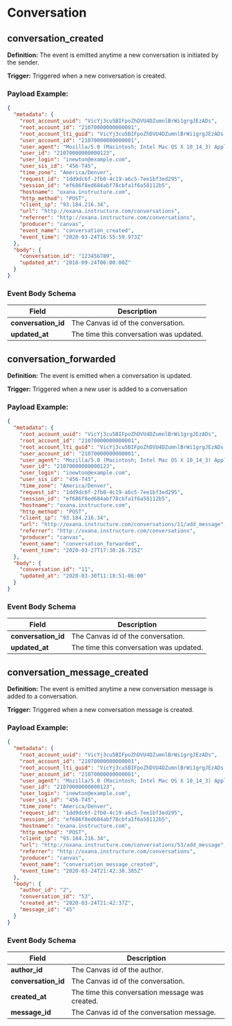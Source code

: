 Conversation
==============

<h2 id="conversation_created">conversation_created</h2>

**Definition:** The event is emitted anytime a new conversation is initiated by the sender.

**Trigger:** Triggered when a new conversation is created.




### Payload Example:

```json
{
  "metadata": {
    "root_account_uuid": "VicYj3cu5BIFpoZhDVU4DZumnlBrWi1grgJEzADs",
    "root_account_id": "21070000000000001",
    "root_account_lti_guid": "VicYj3cu5BIFpoZhDVU4DZumnlBrWi1grgJEzADs.oxana.instructure.com",
    "user_account_id": "21070000000000001",
    "user_agent": "Mozilla/5.0 (Macintosh; Intel Mac OS X 10_14_3) AppleWebKit/537.36 (KHTML, like Gecko) Chrome/73.0.3683.103 Safari/537.36",
    "user_id": "21070000000000123",
    "user_login": "inewton@example.com",
    "user_sis_id": "456-T45",
    "time_zone": "America/Denver",
    "request_id": "1dd9dc6f-2fb0-4c19-a6c5-7ee1bf3ed295",
    "session_id": "ef686f8ed684abf78cbfa1f6a58112b5",
    "hostname": "oxana.instructure.com",
    "http_method": "POST",
    "client_ip": "93.184.216.34",
    "url": "http://oxana.instructure.com/conversations",
    "referrer": "http://oxana.instructure.com/conversations",
    "producer": "canvas",
    "event_name": "conversation_created",
    "event_time": "2020-03-24T16:55:59.973Z"
  },
  "body": {
    "conversation_id": "123456789",
    "updated_at": "2018-09-24T06:00:00Z"
  }
}
```




### Event Body Schema

| Field | Description |
|-|-|
| **conversation_id** | The Canvas id of the conversation. |
| **updated_at** | The time this conversation was updated. |



<h2 id="conversation_forwarded">conversation_forwarded</h2>

**Definition:** The event is emitted when a conversation is updated.

**Trigger:** Triggered when a new user is added to a conversation




### Payload Example:

```json
{
  "metadata": {
    "root_account_uuid": "VicYj3cu5BIFpoZhDVU4DZumnlBrWi1grgJEzADs",
    "root_account_id": "21070000000000001",
    "root_account_lti_guid": "VicYj3cu5BIFpoZhDVU4DZumnlBrWi1grgJEzADs.oxana.instructure.com",
    "user_account_id": "21070000000000001",
    "user_agent": "Mozilla/5.0 (Macintosh; Intel Mac OS X 10_14_3) AppleWebKit/537.36 (KHTML, like Gecko) Chrome/73.0.3683.103 Safari/537.36",
    "user_id": "21070000000000123",
    "user_login": "inewton@example.com",
    "user_sis_id": "456-T45",
    "time_zone": "America/Denver",
    "request_id": "1dd9dc6f-2fb0-4c19-a6c5-7ee1bf3ed295",
    "session_id": "ef686f8ed684abf78cbfa1f6a58112b5",
    "hostname": "oxana.instructure.com",
    "http_method": "POST",
    "client_ip": "93.184.216.34",
    "url": "http://oxana.instructure.com/conversations/11/add_message",
    "referrer": "http://oxana.instructure.com/conversations",
    "producer": "canvas",
    "event_name": "conversation_forwarded",
    "event_time": "2020-03-27T17:30:26.715Z"
  },
  "body": {
    "conversation_id": "11",
    "updated_at": "2020-03-30T11:18:51-06:00"
  }
}
```




### Event Body Schema

| Field | Description |
|-|-|
| **conversation_id** | The Canvas id of the conversation. |
| **updated_at** | The time this conversation was updated. |



<h2 id="conversation_message_created">conversation_message_created</h2>

**Definition:** The event is emitted anytime a new conversation message is added to a conversation.

**Trigger:** Triggered when a new conversation message is created.




### Payload Example:

```json
{
  "metadata": {
    "root_account_uuid": "VicYj3cu5BIFpoZhDVU4DZumnlBrWi1grgJEzADs",
    "root_account_id": "21070000000000001",
    "root_account_lti_guid": "VicYj3cu5BIFpoZhDVU4DZumnlBrWi1grgJEzADs.oxana.instructure.com",
    "user_account_id": "21070000000000001",
    "user_agent": "Mozilla/5.0 (Macintosh; Intel Mac OS X 10_14_3) AppleWebKit/537.36 (KHTML, like Gecko) Chrome/73.0.3683.103 Safari/537.36",
    "user_id": "21070000000000123",
    "user_login": "inewton@example.com",
    "user_sis_id": "456-T45",
    "time_zone": "America/Denver",
    "request_id": "1dd9dc6f-2fb0-4c19-a6c5-7ee1bf3ed295",
    "session_id": "ef686f8ed684abf78cbfa1f6a58112b5",
    "hostname": "oxana.instructure.com",
    "http_method": "POST",
    "client_ip": "93.184.216.34",
    "url": "http://oxana.instructure.com/conversations/53/add_message",
    "referrer": "http://oxana.instructure.com/conversations",
    "producer": "canvas",
    "event_name": "conversation_message_created",
    "event_time": "2020-03-24T21:42:38.385Z"
  },
  "body": {
    "author_id": "2",
    "conversation_id": "53",
    "created_at": "2020-03-24T21:42:37Z",
    "message_id": "45"
  }
}
```




### Event Body Schema

| Field | Description |
|-|-|
| **author_id** | The Canvas id of the author. |
| **conversation_id** | The Canvas id of the conversation. |
| **created_at** | The time this conversation message was created. |
| **message_id** | The Canvas id of the conversation message. |



